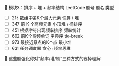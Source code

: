 🔢 模块3：排序 + 堆 + 频率结构
LeetCode 题号	题名	类型
- [ ] 215	数组中第K个最大元素	快排 / 堆
- [ ] 347	前 K 个高频元素	小顶堆 / 桶排序
- [ ] 451	根据字符出现频率排序	频率统计
- [ ] 692	前K个高频单词	字典序 tie-break
- [ ] 973	最接近原点的K个点	最小堆
- [ ] 621	任务调度器	贪心+频率思维

📌 这些题强化你对“频率/堆/桶”三种方式的选择理解